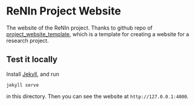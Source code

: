 # ReNIn Project Website
The website of the ReNIn project.
Thanks to github repo of [project_website_template](https://github.com/shunzh/project_website), which is a template for creating a website for a research project.

## Test it locally
Install [Jekyll](https://jekyllrb.com/docs/installation/), and run
```
jekyll serve
```
in this directory.
Then you can see the website at `http://127.0.0.1:4000`.
